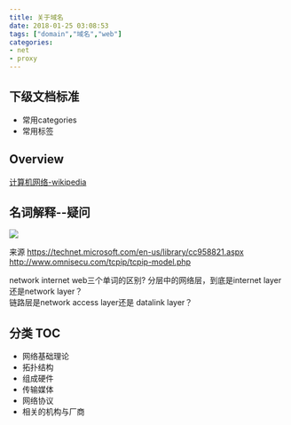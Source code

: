 ```yaml
---
title: 关于域名
date: 2018-01-25 03:08:53
tags: ["domain","域名","web"]
categories:
- net
- proxy
---
```




## 下级文档标准
- 常用categories
- 常用标签

## Overview
[计算机网络-wikipedia](https://zh.wikipedia.org/wiki/%E8%AE%A1%E7%AE%97%E6%9C%BA%E7%BD%91%E7%BB%9C)



## 名词解释--疑问


<image src="https://i-technet.sec.s-msft.com/dynimg/IC213263.gif">

来源 https://technet.microsoft.com/en-us/library/cc958821.aspx
http://www.omnisecu.com/tcpip/tcpip-model.php

network internet web三个单词的区别?
分层中的网络层，到底是internet layer还是network layer？  
链路层是network access layer还是 datalink layer？


## 分类 TOC
- 网络基础理论
- 拓扑结构
- 组成硬件
- 传输媒体
- 网络协议
- 相关的机构与厂商
